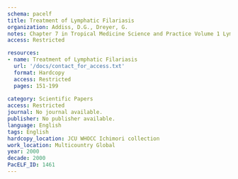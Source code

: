 ```yaml
---
schema: pacelf
title: Treatment of Lymphatic Filariasis
organization: Addiss, D.G., Dreyer, G.
notes: Chapter 7 in Tropical Medicine Science and Practice Volume 1 Lymphatic Filariasis, edited by Thomas B Nutman. Series editors G.Pasvol and S.L.Hoffman.
access: Restricted

resources:
- name: Treatment of Lymphatic Filariasis
  url: '/docs/contact_for_access.txt'
  format: Hardcopy
  access: Restricted
  pages: 151-199
 
category: Scientific Papers
access: Restricted
journal: No journal available.
publisher: No publisher available. 
language: English 
tags: English 
hardcopy_location: JCU WHOCC Ichimori collection
work_location: Multicountry Global
year: 2000
decade: 2000
PacELF_ID: 1461
---
```

